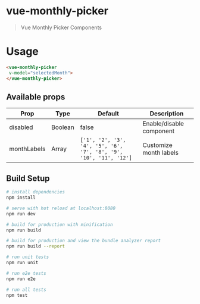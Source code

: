 # vue-monthly-picker

> Vue Monthly Picker Components

# Usage

```html
<vue-monthly-picker
 v-model="selectedMonth">
</vue-monthly-picker>
```

## Available props


| Prop                  | Type            | Default     | Description                              |
|-----------------------|-----------------|-------------|------------------------------------------|
| disabled                 | Boolean    |      false     | Enable/disable component             |
| monthLabels                  | Array          |    `['1', '2', '3', '4', '5', '6', '7', '8', '9', '10', '11', '12']`         | Customize month labels                      |

## Build Setup

``` bash
# install dependencies
npm install

# serve with hot reload at localhost:8080
npm run dev

# build for production with minification
npm run build

# build for production and view the bundle analyzer report
npm run build --report

# run unit tests
npm run unit

# run e2e tests
npm run e2e

# run all tests
npm test
```
